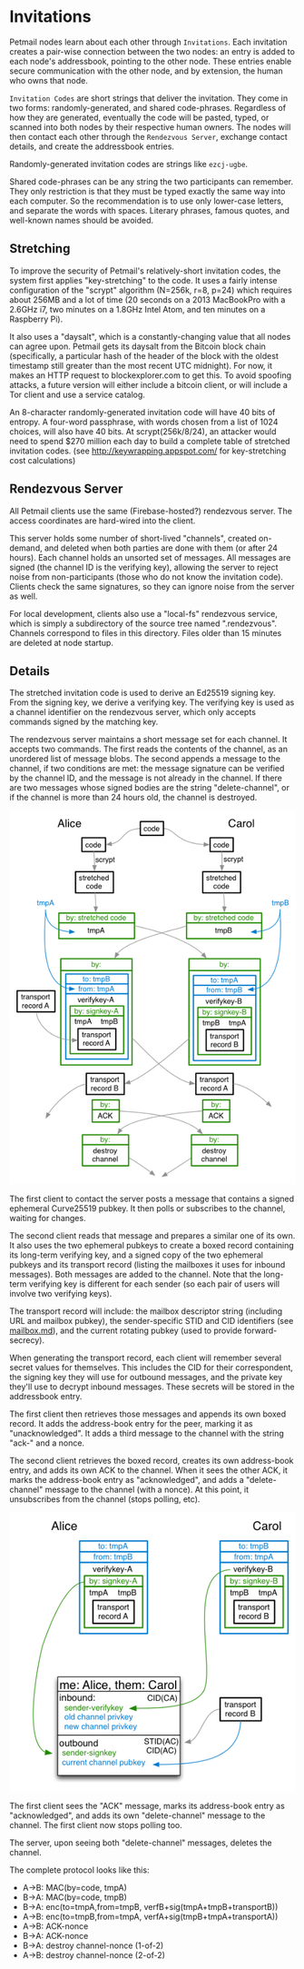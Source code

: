 # Invitations


Petmail nodes learn about each other through `Invitations`. Each invitation
creates a pair-wise connection between the two nodes: an entry is added to
each node's addressbook, pointing to the other node. These entries enable
secure communication with the other node, and by extension, the human who
owns that node.

`Invitation Codes` are short strings that deliver the invitation. They come
in two forms: randomly-generated, and shared code-phrases. Regardless of how
they are generated, eventually the code will be pasted, typed, or scanned
into both nodes by their respective human owners. The nodes will then contact
each other through the `Rendezvous Server`, exchange contact details, and
create the addressbook entries.

Randomly-generated invitation codes are strings like `ezcj-ugbe`.

Shared code-phrases can be any string the two participants can remember. They
only restriction is that they must be typed exactly the same way into each
computer. So the recommendation is to use only lower-case letters, and
separate the words with spaces. Literary phrases, famous quotes, and
well-known names should be avoided.


## Stretching

To improve the security of Petmail's relatively-short invitation codes, the
system first applies "key-stretching" to the code. It uses a fairly intense
configuration of the "scrypt" algorithm (N=256k, r=8, p=24) which requires
about 256MB and a lot of time (20 seconds on a 2013 MacBookPro with a 2.6GHz
i7, two minutes on a 1.8GHz Intel Atom, and ten minutes on a Raspberry Pi).

It also uses a "daysalt", which is a constantly-changing value that all nodes
can agree upon. Petmail gets its daysalt from the Bitcoin block chain
(specifically, a particular hash of the header of the block with the oldest
timestamp still greater than the most recent UTC midnight). For now, it makes
an HTTP request to blockexplorer.com to get this. To avoid spoofing attacks,
a future version will either include a bitcoin client, or will include a Tor
client and use a service catalog.

An 8-character randomly-generated invitation code will have 40 bits of
entropy. A four-word passphrase, with words chosen from a list of 1024
choices, will also have 40 bits. At scrypt(256k/8/24), an attacker would need
to spend $270 million each day to build a complete table of stretched
invitation codes. (see http://keywrapping.appspot.com/ for key-stretching
cost calculations)

## Rendezvous Server

All Petmail clients use the same (Firebase-hosted?) rendezvous server. The
access coordinates are hard-wired into the client.

This server holds some number of short-lived "channels", created on-demand,
and deleted when both parties are done with them (or after 24 hours). Each
channel holds an unsorted set of messages. All messages are signed (the
channel ID is the verifying key), allowing the server to reject noise from
non-participants (those who do not know the invitation code). Clients check
the same signatures, so they can ignore noise from the server as well.

For local development, clients also use a "local-fs" rendezvous service,
which is simply a subdirectory of the source tree named ".rendezvous".
Channels correspond to files in this directory. Files older than 15 minutes
are deleted at node startup.

## Details

The stretched invitation code is used to derive an Ed25519 signing key. From
the signing key, we derive a verifying key. The verifying key is used as a
channel identifier on the rendezvous server, which only accepts commands
signed by the matching key.

The rendezvous server maintains a short message set for each channel. It
accepts two commands. The first reads the contents of the channel, as an
unordered list of message blobs. The second appends a message to the channel,
if two conditions are met: the message signature can be verified by the
channel ID, and the message is not already in the channel. If there are two
messages whose signed bodies are the string "delete-channel", or if the
channel is more than 24 hours old, the channel is destroyed.

![invitation-1](./images/invitation-1.png)

The first client to contact the server posts a message that contains a
signed ephemeral Curve25519 pubkey. It then polls or subscribes to the
channel, waiting for changes.

The second client reads that message and prepares a similar one of its own.
It also uses the two ephemeral pubkeys to create a boxed record containing
its long-term verifying key, and a signed copy of the two ephemeral pubkeys
and its transport record (listing the mailboxes it uses for inbound
messages). Both messages are added to the channel. Note that the long-term
verifying key is different for each sender (so each pair of users will
involve two verifying keys).

The transport record will include: the mailbox descriptor string (including
URL and mailbox pubkey), the sender-specific STID and CID identifiers (see
[mailbox.md](./mailbox.md)), and the current rotating pubkey (used to provide
forward-secrecy).

When generating the transport record, each client will remember several
secret values for themselves. This includes the CID for their correspondent,
the signing key they will use for outbound messages, and the private key
they'll use to decrypt inbound messages. These secrets will be stored in the
addressbook entry.

The first client then retrieves those messages and appends its own boxed
record. It adds the address-book entry for the peer, marking it as
"unacknowledged". It adds a third message to the channel with the string
"ack-" and a nonce.

The second client retrieves the boxed record, creates its own address-book
entry, and adds its own ACK to the channel. When it sees the other ACK, it
marks the address-book entry as "acknowledged", and adds a "delete-channel"
message to the channel (with a nonce). At this point, it unsubscribes from
the channel (stops polling, etc).

![invitation-2](./images/invitation-2.png)

The first client sees the "ACK" message, marks its address-book entry as
"acknowledged", and adds its own "delete-channel" message to the channel. The
first client now stops polling too.

The server, upon seeing both "delete-channel" messages, deletes the channel.

The complete protocol looks like this:

* A->B: MAC(by=code, tmpA)
* B->A: MAC(by=code, tmpB)
* B->A: enc(to=tmpA,from=tmpB, verfB+sig(tmpA+tmpB+transportB))
* A->B: enc(to=tmpB,from=tmpA, verfA+sig(tmpB+tmpA+transportA))
* A->B: ACK-nonce
* B->A: ACK-nonce
* B->A: destroy channel-nonce (1-of-2)
* A->B: destroy channel-nonce (2-of-2)
